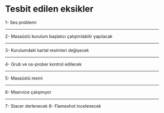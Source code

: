 # Tesbit edilen eksikler

1- Ses problemi

----------------------------------

2- Masaüstü kurulum başlatıcı çalıştırılabilir yapılacak

----------------------------------

3- Kurulumdaki kartal resimleri değişecek

----------------------------------

4- Grub ve os-prober kontrol edilecek

----------------------------------

5- Masaüstü resmi

----------------------------------

6- Mservice çalışmıyor

----------------------------------

7- Stacer derlenecek
8- Flameshot incelenecek
